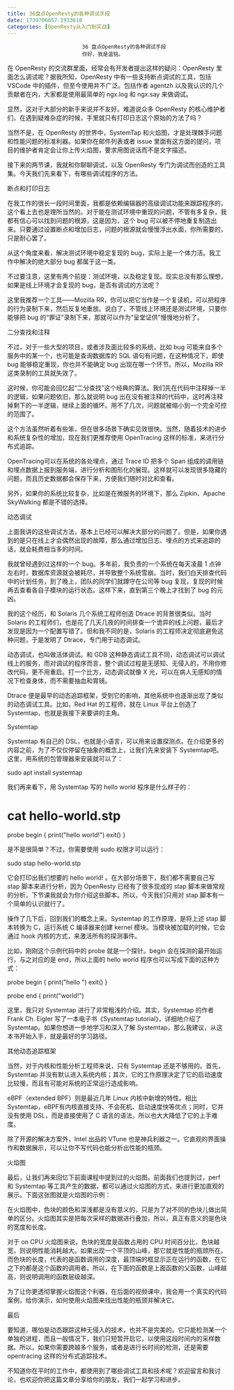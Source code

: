 ```yaml
---
title: 36盘点OpenResty的各种调试手段
date: 1739706057.1933618
categories: [OpenResty从入门到实战]
---
```

                            36 盘点OpenResty的各种调试手段
                            你好，我是温铭。

在 OpenResty 的交流群里面，经常会有开发者提出这样的疑问：OpenResty 里面怎么调试呢？据我所知，OpenResty 中有一些支持断点调试的工具，包括 VSCode 中的插件，但至今使用并不广泛。包括作者 agentzh 以及我认识的几个贡献者在内，大家都是使用最简单的 ngx.log 和 ngx.say 来做调试。

显然，这对于大部分的新手来说并不友好。难道说众多 OpenResty 的核心维护者们，在遇到疑难杂症的时候，手里就只有打印日志这个原始的方法了吗？

当然不是，在 OpenResty 的世界中，SystemTap 和火焰图，才是处理棘手问题和性能问题的标准利器。如果你在邮件列表或者 issue 里面有这方面的提问，项目的维护者肯定会让你上传火焰图，要求用图说话而不是文字描述。

接下来的两节课，我就和你聊聊调试，以及 OpenResty 专门为调试而创造的工具集。今天我们先来看下，有哪些调试程序的方法。

断点和打印日志

在我工作的很长一段时间里面，我都是依赖编辑器的高级调试功能来跟踪程序的，这个看上去也是理所当然的。对于能在测试环境中重现的问题，不管有多复杂，我都有信心可以找到问题的根源，这是因为，这个 bug 可以被不停地重复制造出来。只要通过设置断点和增加日志，问题的根源就会慢慢浮出水面，你所需要的，只是耐心罢了。

从这个角度来看，解决测试环境中稳定复现的 bug，实际上是一个体力活。我工作中解决的绝大部分 bug 都属于这一类。

不过要注意，这里有两个前提：测试环境，以及稳定复现。现实总没有那么理想，如果是线上环境才会复现的 bug，是否有调试的方法呢？

这里我推荐一个工具——Mozilla RR，你可以把它当作是一个复读机，可以把程序的行为录制下来，然后反复地重放。说白了，不管线上环境还是测试环境，只要你能够把 bug 的“罪证”录制下来，那就可以作为“呈堂证供”慢慢地分析了。

二分查找和注释

不过，对于一些大型的项目，或者涉及面比较多的系统，比如 bug 可能来自多个服务中的某一个，也可能是查询数据库的 SQL 语句有问题，在这种情况下，即使 bug 能够稳定重现，你也并不能确定 bug 出现在哪一个环节。所以，Mozilla RR 这类录制的工具就失效了。

这时候，你可能会回忆起“二分查找”这个经典的算法。我们先在代码中注释掉一半的逻辑，如果问题依旧，那么就说明 bug 出在没有被注释的代码中，这时再注释掉剩下的一半逻辑，继续上面的循环。用不了几次，问题就被缩小到一个完全可控的范围了。

这个方法虽然听着有些笨，但在很多场景下确实见效很快。当然，随着技术的进步和系统复杂性的增加，现在我们更推荐使用 OpenTracing 这样的标准，来进行分布式追踪。

OpenTracing可以在系统的各处埋点，通过 Trace ID 把多个 Span 组成的调用链和埋点数据上报到服务端，进行分析和图形化的展现。这样就可以发现很多隐藏的问题，而且历史数据都会保存下来，方便我们随时对比和查看。

另外，如果你的系统比较复杂，比如是在微服务的环境下，那么 Zipkin、Apache SkyWalking 都是不错的选择。

动态调试

上面我讲的这些调试方法，基本上已经可以解决大部分的问题了。但是，如果你遇到的是只在线上才会偶然出现的故障，那么通过增加日志、埋点的方式来追踪的话，就会耗费相当多的时间。

我就曾经遇到过这样的一个 bug。多年前，我负责的一个系统在每天凌晨 1 点钟左右时，数据库资源就会被耗尽，并导致整个系统雪崩。当时，我们白天排查代码中的计划任务，到了晚上，团队的同学们就蹲守在公司等 bug 复现，复现的时候再去查看各自子模块的运行状态。这样下来，直到第三个晚上才找到了 bug 的元凶。

我的这个经历，和 Solaris 几个系统工程师创造 Dtrace 的背景很类似。当时 Solaris 的工程师们，也是花了几天几夜的时间排查一个诡异的线上问题，最后才发现是因为一个配置写错了。但和我不同的是，Solaris 的工程师决定彻底避免这种问题，于是发明了 Dtrace，专门用于动态调试。

动态调试，也叫做活体调试。和 GDB 这种静态调试工具不同，动态调试可以调试线上的服务，而对调试的程序而言，整个调试过程是无感知、无侵入的，不用你修改代码，更不用重启。打一个比方，动态调试就像 X 光，可以在病人无感知的情况下检查身体，而不需要抽血和胃镜。

Dtrace 便是最早的动态追踪框架，受到它的影响，其他系统中也逐渐出现了类似的动态调试工具。比如，Red Hat 的工程师，就在 Linux 平台上创造了 Systemtap，也就是我接下来要讲的主角。

Systemtap

Systemtap 有自己的 DSL，也就是小语言，可以用来设置探测点。在介绍更多的内容之前，为了不仅仅停留在抽象的概念上，让我们先来安装下 Systemtap吧。这里，用系统的包管理器来安装就可以了：

sudo apt install systemtap


我们再来看下，用 Systemtap 写的 hello world 程序是什么样子的：

# cat hello-world.stp
probe begin
{
  print("hello world!")
  exit()
}


是不是很简单？不过，你需要使用 sudo 权限才可以运行：

sudo stap hello-world.stp


它会打印出我们想要的 hello world! 。在大部分场景下，我们都不需要自己写 stap 脚本来进行分析，因为 OpenResty 已经有了很多现成的 stap 脚本来做常规的分析，下节课我就会为你介绍这些脚本。所以，今天我们只用对 stap 脚本有一个简单的认识就行了。

操作了几下后，回到我们的概念上来。Systemtap 的工作原理，是将上述 stap 脚本转换为 C，运行系统 C 编译器来创建 kernel 模块。当模块被加载的时候，它会通过 hook 内核的方式，来激活所有的探测事件。

比如，刚刚这个示例代码中的 probe 就是一个探针。begin 会在探测的最开始运行，与之对应的是 end，所以上面的 hello world 程序也可以写成下面的这种方式：

probe begin
{
  print("hello ")
  exit()
}

probe end
{
print("world!") 


这里，我只对 Systemtap 进行了非常粗浅的介绍。其实，Systemtap 的作者 Frank Ch. Eigler 写了一本电子书《Systemtap tutorial》，详细地介绍了Systemtap。如果你想进一步地学习和深入了解 Systemtap，那么我建议，从这本书开始入手，就是最好的学习路径。

其他动态追踪框架

当然，对于内核和性能分析工程师来说，只有 Systemtap 还是不够用的。首先， Systemtap 并没有默认进入系统内核；其次，它的工作原理决定了它的启动速度比较慢，而且有可能对系统的正常运行造成影响。

eBPF（extended BPF）则是最近几年 Linux 内核中新增的特性。相比 Systemtap，eBPF有内核直接支持、不会死机、启动速度快等优点；同时，它并没有使用 DSL，而是直接使用了 C 语言的语法，所以也大大降低了它的上手难度。

除了开源的解决方案外，Intel 出品的 VTune 也是神兵利器之一。它直观的界面操作和数据展示，可以让你不写代码也能分析出性能的瓶颈。

火焰图

最后，让我们再来回忆下前面课程中提到过的火焰图。前面我们也提到过，perf 和 Systemtap 等工具产生的数据，都可以通过火焰图的方式，来进行更加直观的展示。下面这张图就是火焰图的示例：



在火焰图中，色块的颜色和深浅都是没有意义的，只是为了对不同的色块儿做出简单的区分。火焰图其实是把每次采样的数据进行叠加，所以，真正有意义的是色块的宽度和长度。

对于 on CPU 火焰图来说，色块的宽度是函数占用的 CPU 时间百分比，色块越宽，则说明性能消耗越大。如果出现一个平顶的山峰，那它就是性能的瓶颈所在。而色块的长度，代表的是函数调用的深度，最顶端的框显示正在运行的函数，在它之下的都是这个函数的调用者。所以，在下面的函数是上面函数的父函数，山峰越高，则说明调用的函数层级越深。

为了让你更透彻掌握火焰图这个利器，在后面的视频课中，我会用一个真实的代码案例，给你演示，如何使用火焰图来找出性能的瓶颈并解决它。

最后

要知道，哪怕是动态跟踪这种无侵入的技术，也并不是完美的。它只能检测某一个单独的进程，而且一般情况下，我们只短暂开启它，以使用这段时间内的采样数据。所以，如果你需要跨越多个服务，或者是进行长时间的检测，还是需要 opentracing 这样的分布式追踪技术。

不知道你在平时的工作中，都使用到了哪些调试工具和技术呢？欢迎留言和我讨论，也欢迎你把这篇文章分享给你的朋友，我们一起学习和进步。

                        
                        
                            